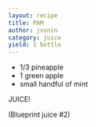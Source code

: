 ```yaml
---
layout: recipe
title: PAM
author: jsonin
category: juice
yield: 1 bottle
---
```

* 1/3 pineapple
* 1 green apple
* small handful of mint

JUICE!

(Blueprint juice #2)